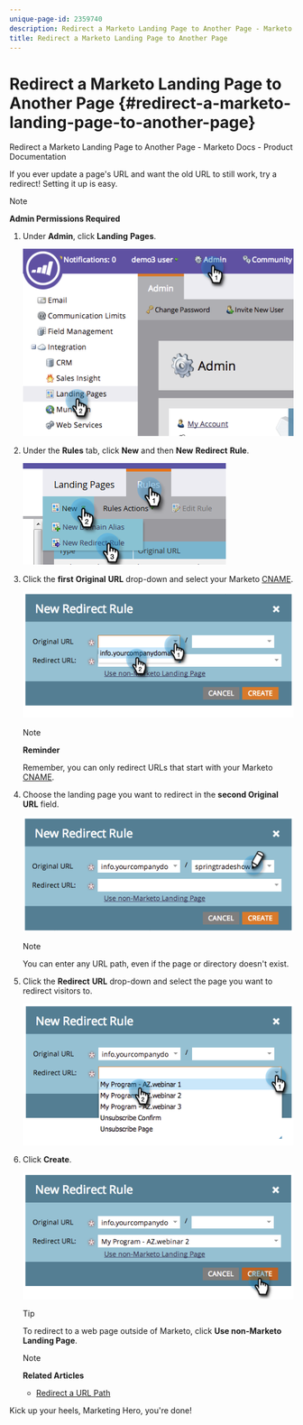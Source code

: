 ```yaml
---
unique-page-id: 2359740
description: Redirect a Marketo Landing Page to Another Page - Marketo Docs - Product Documentation
title: Redirect a Marketo Landing Page to Another Page
---
```


# Redirect a Marketo Landing Page to Another Page {#redirect-a-marketo-landing-page-to-another-page}

Redirect a Marketo Landing Page to Another Page - Marketo Docs - Product Documentation

If you ever update a page's URL and want the old URL to still work, try a redirect! Setting it up is easy.

>[!NOTE]
>
>**Admin Permissions Required**

1. Under **Admin**, click **Landing** **Pages**.

   ![](assets/image2014-9-25-15-3a43-3a39.png)

1. Under the **Rules** tab, click **New** and then **New** **Redirect** **Rule**.

   ![](assets/two-1.png)

1. Click the **first** **Original** **URL** drop-down and select your Marketo [CNAME](customize-your-landing-page-urls-with-a-cname.md).

   ![](assets/image2014-9-25-15-3a46-3a20.png)

   >[!NOTE]
   >
   >**Reminder**
   >
   >
   >Remember, you can only redirect URLs that start with your Marketo [CNAME](customize-your-landing-page-urls-with-a-cname.md).

1. Choose the landing page you want to redirect in the **second Original URL** field.

   ![](assets/image2014-9-25-15-3a47-3a20.png)

   >[!NOTE]
   >
   >You can enter any URL path, even if the page or directory doesn't exist.

1. Click the **Redirect** **URL** drop-down and select the page you want to redirect visitors to.

   ![](assets/image2014-9-25-15-3a47-3a53.png)

1. Click **Create**.

   ![](assets/image2014-9-25-15-3a48-3a5.png)

   >[!TIP]
   >
   >To redirect to a web page outside of Marketo, click **Use non-Marketo Landing Page**.

   >[!NOTE]
   >
   >**Related Articles**
   >
   >    
   >    
   >    * [Redirect a URL Path](../../../../../welcome-to-marketo-docs/product-docs/demand-generation/landing-pages/personalizing-landing-pages/redirect-a-url-path.md)
   >    
   >

Kick up your heels, Marketing Hero, you're done! 